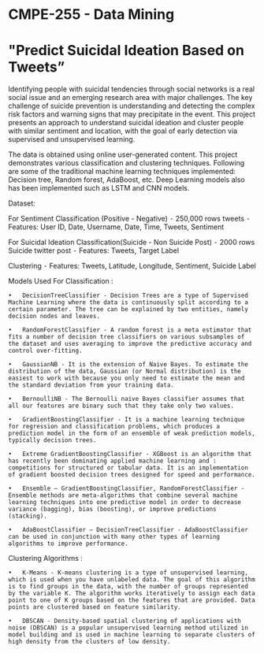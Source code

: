 # CMPE-255 - Data Mining

# "Predict Suicidal Ideation Based on Tweets”

Identifying people with suicidal tendencies through social networks is a real social issue and an emerging research area with major challenges. The key challenge of suicide prevention is understanding and detecting the complex risk factors and warning signs that may precipitate in the event. This project presents an approach to understand suicidal ideation and cluster people with similar sentiment and location, with the goal of early detection via supervised and unsupervised learning.

The data is obtained using online user-generated content. This project demonstrates various classification and clustering techniques. Following are some of the traditional machine learning techniques implemented: Decision tree, Random forest, AdaBoost, etc. Deep Learning models also has been implemented such as LSTM and CNN models.

Dataset:

For Sentiment Classification (Positive - Negative)
	⁃	250,000 rows tweets
	⁃	Features: User ID, Date, Username, Date, Time,  Tweets, Sentiment

For Suicidal Ideation Classification(Suicide - Non Suicide Post)
	⁃	2000 rows Suicide twitter post
	⁃	Features: Tweets, Target Label

Clustering
	⁃	Features: Tweets, Latitude, Longitude, Sentiment, Suicide Label 

Models Used For Classification :

	•	DecisionTreeClassifier - Decision Trees are a type of Supervised Machine Learning where the data is continuously split according to a certain parameter. The tree can be explained by two entities, namely decision nodes and leaves.
  
	•	RandomForestClassifier - A random forest is a meta estimator that fits a number of decision tree classifiers on various subsamples of the dataset and uses averaging to improve the predictive accuracy and control over-fitting.
  
	•	GaussianNB - It is the extension of Naive Bayes. To estimate the distribution of the data, Gaussian (or Normal distribution) is the easiest to work with because you only need to estimate the mean and the standard deviation from your training data.
  
	•	BernoulliNB - The Bernoulli naive Bayes classifier assumes that all our features are binary such that they take only two values.
  
	•	GradientBoostingClassifier - It is a machine learning technique for regression and classification problems, which produces a prediction model in the form of an ensemble of weak prediction models, typically decision trees.
  
	•	Extreme GradientBoostingClassifier - XGBoost is an algorithm that has recently been dominating applied machine learning and : competitions for structured or tabular data. It is an implementation of gradient boosted decision trees designed for speed and performance.
  
	•	Ensemble – GradientBoostingClassifier, RandomForestClassifier - Ensemble methods are meta-algorithms that combine several machine learning techniques into one predictive model in order to decrease variance (bagging), bias (boosting), or improve predictions (stacking).
  
	•	AdaBoostClassifier – DecisionTreeClassifier - AdaBoostClassifier can be used in conjunction with many other types of learning algorithms to improve performance.

Clustering Algorithms :

	•	K-Means - K-means clustering is a type of unsupervised learning, which is used when you have unlabeled data. The goal of this algorithm is to find groups in the data, with the number of groups represented by the variable K. The algorithm works iteratively to assign each data point to one of K groups based on the features that are provided. Data points are clustered based on feature similarity.
  
	•	DBSCAN - Density-based spatial clustering of applications with noise (DBSCAN) is a popular unsupervised learning method utilized in model building and is used in machine learning to separate clusters of high density from the clusters of low density. 
